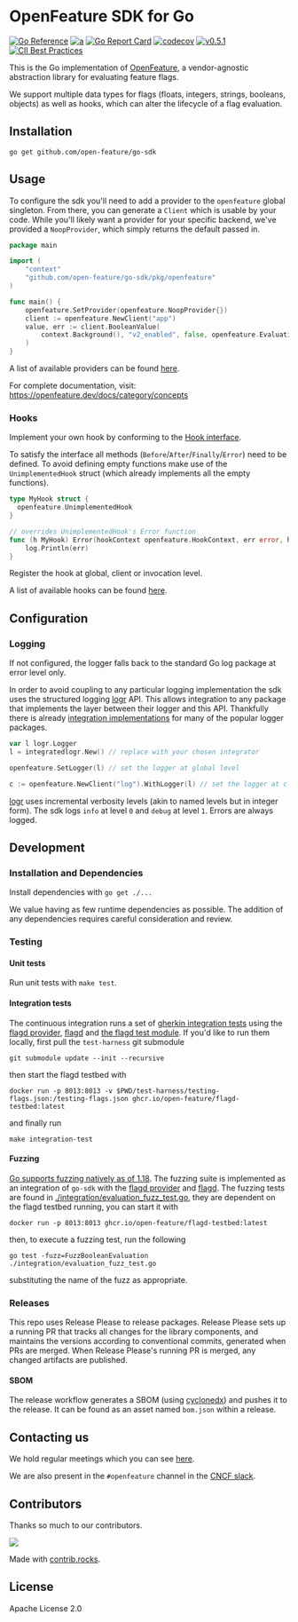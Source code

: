 # OpenFeature SDK for Go

[![Go Reference](https://pkg.go.dev/badge/github.com/open-feature/go-sdk/pkg/openfeature.svg)](https://pkg.go.dev/github.com/open-feature/go-sdk/pkg/openfeature)
[![a](https://img.shields.io/badge/slack-%40cncf%2Fopenfeature-brightgreen?style=flat&logo=slack)](https://cloud-native.slack.com/archives/C0344AANLA1)
[![Go Report Card](https://goreportcard.com/badge/github.com/open-feature/go-sdk)](https://goreportcard.com/report/github.com/open-feature/go-sdk)
[![codecov](https://codecov.io/gh/open-feature/go-sdk/branch/main/graph/badge.svg?token=FZ17BHNSU5)](https://codecov.io/gh/open-feature/go-sdk)
[![v0.5.1](https://img.shields.io/static/v1?label=Specification&message=v0.5.1&color=yellow)](https://github.com/open-feature/spec/tree/v0.5.1)
[![CII Best Practices](https://bestpractices.coreinfrastructure.org/projects/6601/badge)](https://bestpractices.coreinfrastructure.org/projects/6601)

This is the Go implementation of [OpenFeature](https://openfeature.dev), a vendor-agnostic abstraction library for evaluating feature flags.

We support multiple data types for flags (floats, integers, strings, booleans, objects) as well as hooks, which can alter the lifecycle of a flag evaluation.

## Installation

```shell
go get github.com/open-feature/go-sdk
```

## Usage

To configure the sdk you'll need to add a provider to the `openfeature` global singleton. From there, you can generate a `Client` which is usable by your code.
While you'll likely want a provider for your specific backend, we've provided a `NoopProvider`, which simply returns the default passed in.

```go
package main

import (
	"context"
	"github.com/open-feature/go-sdk/pkg/openfeature"
)

func main() {
	openfeature.SetProvider(openfeature.NoopProvider{})
	client := openfeature.NewClient("app")
	value, err := client.BooleanValue(
		context.Background(), "v2_enabled", false, openfeature.EvaluationContext{},
	)
}
```

A list of available providers can be found [here](https://openfeature.dev/docs/reference/technologies/server/go).

For complete documentation, visit: https://openfeature.dev/docs/category/concepts

### Hooks

Implement your own hook by conforming to the [Hook interface](./pkg/openfeature/hooks.go).

To satisfy the interface all methods (`Before`/`After`/`Finally`/`Error`) need to be defined. To avoid defining empty functions
make use of the `UnimplementedHook` struct (which already implements all the empty functions).

```go
type MyHook struct {
  openfeature.UnimplementedHook
}

// overrides UnimplementedHook's Error function
func (h MyHook) Error(hookContext openfeature.HookContext, err error, hookHints openfeature.HookHints) {
	log.Println(err)
}
```

Register the hook at global, client or invocation level.

A list of available hooks can be found [here](https://openfeature.dev/docs/reference/technologies/server/go).

## Configuration

### Logging

If not configured, the logger falls back to the standard Go log package at error level only.

In order to avoid coupling to any particular logging implementation the sdk uses the structured logging [logr](https://github.com/go-logr/logr)
API. This allows integration to any package that implements the layer between their logger and this API.
Thankfully there is already [integration implementations](https://github.com/go-logr/logr#implementations-non-exhaustive)
for many of the popular logger packages.

```go
var l logr.Logger
l = integratedlogr.New() // replace with your chosen integrator

openfeature.SetLogger(l) // set the logger at global level

c := openfeature.NewClient("log").WithLogger(l) // set the logger at client level

```

[logr](https://github.com/go-logr/logr) uses incremental verbosity levels (akin to named levels but in integer form).
The sdk logs `info` at level `0` and `debug` at level `1`. Errors are always logged.

## Development

### Installation and Dependencies

Install dependencies with `go get ./...`

We value having as few runtime dependencies as possible. The addition of any dependencies requires careful consideration and review.

### Testing

#### Unit tests

Run unit tests with `make test`.

#### Integration tests

The continuous integration runs a set of [gherkin integration tests](https://github.com/open-feature/test-harness/blob/main/features) using the [flagd provider](https://github.com/open-feature/go-sdk-contrib/tree/main/providers/flagd), [flagd](https://github.com/open-feature/flagd) and [the flagd test module](https://github.com/open-feature/go-sdk-contrib/tree/main/tests/flagd).
If you'd like to run them locally, first pull the `test-harness` git submodule
```
git submodule update --init --recursive
```
then start the flagd testbed with 
```
docker run -p 8013:8013 -v $PWD/test-harness/testing-flags.json:/testing-flags.json ghcr.io/open-feature/flagd-testbed:latest
```
 and finally run
```
make integration-test
```

#### Fuzzing

[Go supports fuzzing natively as of 1.18](https://go.dev/security/fuzz/).
The fuzzing suite is implemented as an integration of `go-sdk` with the [flagd provider](https://github.com/open-feature/go-sdk-contrib/tree/main/providers/flagd) and [flagd](https://github.com/open-feature/flagd).
The fuzzing tests are found in [./integration/evaluation_fuzz_test.go](./integration/evaluation_fuzz_test.go), they are dependent on the flagd testbed running, you can start it with
```
docker run -p 8013:8013 ghcr.io/open-feature/flagd-testbed:latest
```
then, to execute a fuzzing test, run the following
```
go test -fuzz=FuzzBooleanEvaluation ./integration/evaluation_fuzz_test.go
```
substituting the name of the fuzz as appropriate.

### Releases

This repo uses Release Please to release packages. Release Please sets up a running PR that tracks all changes for the library components, and maintains the versions according to conventional commits, generated when PRs are merged. When Release Please's running PR is merged, any changed artifacts are published.

#### SBOM

The release workflow generates a SBOM (using [cyclonedx](https://github.com/CycloneDX/cyclonedx-gomod)) and pushes it to the release. It can be found as an asset named `bom.json` within a release.

## Contacting us

We hold regular meetings which you can see [here](https://github.com/open-feature/community/#meetings-and-events).

We are also present in the `#openfeature` channel in the [CNCF slack](https://slack.cncf.io/).

## Contributors

Thanks so much to our contributors.

<a href="https://github.com/open-feature/go-sdk/graphs/contributors">
  <img src="https://contrib.rocks/image?repo=open-feature/go-sdk" />
</a>

Made with [contrib.rocks](https://contrib.rocks).

## License

Apache License 2.0

